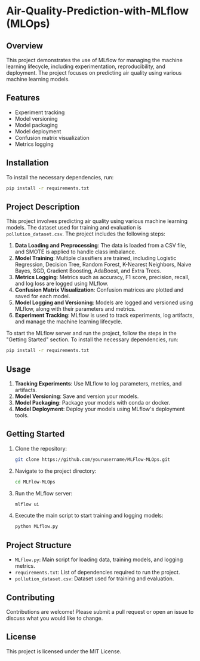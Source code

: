 # Air-Quality-Prediction-with-MLflow (MLOps)

## Overview
This project demonstrates the use of MLflow for managing the machine learning lifecycle, including experimentation, reproducibility, and deployment. The project focuses on predicting air quality using various machine learning models.

## Features
- Experiment tracking
- Model versioning
- Model packaging
- Model deployment
- Confusion matrix visualization
- Metrics logging

## Installation
To install the necessary dependencies, run:
```bash
pip install -r requirements.txt
```

## Project Description
This project involves predicting air quality using various machine learning models. The dataset used for training and evaluation is `pollution_dataset.csv`. The project includes the following steps:

1. **Data Loading and Preprocessing**: The data is loaded from a CSV file, and SMOTE is applied to handle class imbalance.
2. **Model Training**: Multiple classifiers are trained, including Logistic Regression, Decision Tree, Random Forest, K-Nearest Neighbors, Naive Bayes, SGD, Gradient Boosting, AdaBoost, and Extra Trees.
3. **Metrics Logging**: Metrics such as accuracy, F1 score, precision, recall, and log loss are logged using MLflow.
4. **Confusion Matrix Visualization**: Confusion matrices are plotted and saved for each model.
5. **Model Logging and Versioning**: Models are logged and versioned using MLflow, along with their parameters and metrics.
6. **Experiment Tracking**: MLflow is used to track experiments, log artifacts, and manage the machine learning lifecycle.

To start the MLflow server and run the project, follow the steps in the "Getting Started" section.
To install the necessary dependencies, run:
```bash
pip install -r requirements.txt
```

## Usage
1. **Tracking Experiments**: Use MLflow to log parameters, metrics, and artifacts.
2. **Model Versioning**: Save and version your models.
3. **Model Packaging**: Package your models with conda or docker.
4. **Model Deployment**: Deploy your models using MLflow's deployment tools.

## Getting Started
1. Clone the repository:
    ```bash
    git clone https://github.com/yourusername/MLFlow-MLOps.git
    ```
2. Navigate to the project directory:
    ```bash
    cd MLFlow-MLOps
    ```
3. Run the MLflow server:
    ```bash
    mlflow ui
    ```
4. Execute the main script to start training and logging models:
    ```bash
    python MLflow.py
    ```

## Project Structure
- `MLflow.py`: Main script for loading data, training models, and logging metrics.
- `requirements.txt`: List of dependencies required to run the project.
- `pollution_dataset.csv`: Dataset used for training and evaluation.

## Contributing
Contributions are welcome! Please submit a pull request or open an issue to discuss what you would like to change.

## License
This project is licensed under the MIT License.

